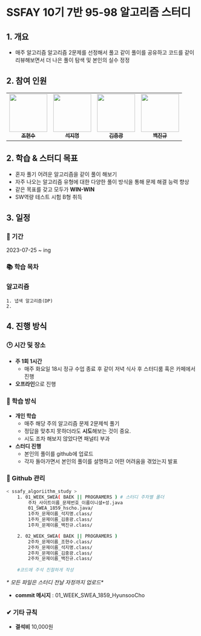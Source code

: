 # SSFAY 10기 7반 95-98 알고리즘 스터디

## 1. 개요

- 매주 알고리즘 알고리즘 2문제를 선정해서 풀고 같이 풀이를 공유하고 코드를 같이 리뷰해보면서 더 나은 풀이 탐색 및 본인의 실수 정정

## 2. 참여 인원

<table>
  <tr>
    <td align="center"><a href="https://github.com/hyunsoo10"><img src="https://avatars.githubusercontent.com/u/139304756?v=4" width="100px;" alt=""/><br /><sub><b>조현수</b></sub></a><br /></td>
    <td align="center"><a href="https://github.com/jseok0917"><img src="https://avatars.githubusercontent.com/u/139304962?v=4" width="100px;" alt=""/><br /><sub><b>석지명</b></sub></a><br /></td>
    <td align="center"><a href="https://github.com/kimjungkwang1"><img src="https://avatars.githubusercontent.com/u/134460604?v=4" width="100px;" alt=""/><br /><sub><b>김중광</b></sub></a><br /></td>
    <td align="center"><a href="https://github.com/qorwlsrb01"><img src="https://avatars.githubusercontent.com/u/139304778?v=4" width="100px;" alt=""/><br /><sub><b>백진규</b></sub></a><br /></td>   
  </tr>
</table>

## 2. 학습 & 스터디 목표

- 혼자 풀기 어려운 알고리즘을 같이 풀이 해보기
- 자주 나오는 알고리즘 유형에 대한 다양한 풀이 방식을 통해 문제 해결 능력 향상
- 같은 목표를 갖고 모두가 **WIN-WIN**
- SW역량 테스트 시험 B형 취득

## 3. 일정
### 📅 기간

2023-07-25 ~ ing


### 📚 학습 목차


### 알고리즘
    1. 냅색 알고리즘(DP)
    2. 

## 4. 진행 방식

### 🕑 시간 및 장소

- **주 1회 1시간**
    - 매주 화요일 18시 정규 수업 종료 후 같이 저녁 식사 후 스터디룸 혹은 카페에서 진행
- **오프라인**으로 진행

### 📖 학습 방식

- **개인 학습**
    - 매주 해당 주의 알고리즘 문제 2문제씩 풀기
    - 정답을 맞추지 못하더라도 **시도**해보는 것이 중요.
    - 시도 조차 해보지 않았다면 패널티 부과
- **스터디 진행**
    - 본인의 풀이를 github에 업로드
    - 각자 돌아가면서 본인의 풀이를 설명하고 어떤 어려움을 겪었는지 발표

### 💾 Github 관리 

```bash
< ssafy_algoriithm_study >
	1. 01_WEEK_SWEA( BAEK || PROGRAMERS ) # 스터디 주차별 폴더
        주차_사이트이름_문제번호_이름이니셜+성.java
		01_SWEA_1859_hscho.java/				
		1주차_문제이름_석지명.class/
        1주차_문제이름_김중광.class/
        1주차_문제이름_백진규.class/

    2. 02_WEEK_SWEA( BAEK || PROGRAMERS )
		2주차_문제이름_조현수.class/				
		2주차_문제이름_석지명.class/
        2주차_문제이름_김중광.class/
        2주차_문제이름_백진규.class/
		
    #코드에 주석 친절하게 작성

```

**\** 모든 파일은 스터디 전날 자정까지 업로드\**

- **commit 메시지** : 01_WEEK_SWEA_1859_HyunsooCho


### ✔ 기타 규칙

- **결석비** 10,000원